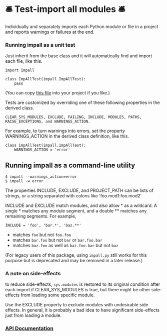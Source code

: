 # 🛎 Test-import all modules 🛎

Individually and separately imports each Python module or file in a project and
reports warnings or failures at the end.

### Running impall as a unit test

Just inherit from the base class and it will
automatically find and import each file, like this.

    import impall

    class ImpAllTest(impall.ImpAllTest):
        pass

(You can copy
[this file](https://github.com/rec/impall/blob/master/all_test.py)
into your project if you like.)

Tests are customized by overriding one of these following properties in the
derived class.

    CLEAR_SYS_MODULES, EXCLUDE, FAILING, INCLUDE, MODULES, PATHS,
    RAISE_EXCEPTIONS, and WARNINGS_ACTION.

For example, to turn warnings into errors, set the property
WARNINGS_ACTION in the derived class definition, like this.

    class ImpAllTest(impall.ImpAllTest):
        WARNINGS_ACTION = 'error'

## Running impall as a command-line utility

    $ impall --warnings_action=error
    $ impall -w error

The properties INCLUDE, EXCLUDE, and PROJECT_PATH can be
lists of strings, or a string separated with colons like
'foo.mod1:foo.mod2'

INCLUDE and EXCLUDE match modules, and also allow * as a wildcard.
A single * matches any module segment, and a double ** matches any
remaining segments. For example,

`INCLUDE = 'foo', 'bar.*', 'baz.**'`

* matches `foo` but not `foo.foo`
* matches `bar.foo` but not `bar` or `bar.foo.bar`
* matches `baz.foo` as well as `baz.foo.bar` but not `baz`

(For legacy users of this package, using `impall.py` still works for this purpose
but is deprecated and may be removed in a later release.)

### A note on side-effects

to reduce side-effects, `sys.modules` is restored to its original
condition after each import if CLEAR_SYS_MODULES is true, but there might be
other side-effects from loading some specific module.

Use the EXCLUDE property to exclude modules with undesirable side
effects. In general, it is probably a bad idea to have significant
side-effects just from loading a module.

### [API Documentation](https://rec.github.io/impall#impall--api-documentation)
